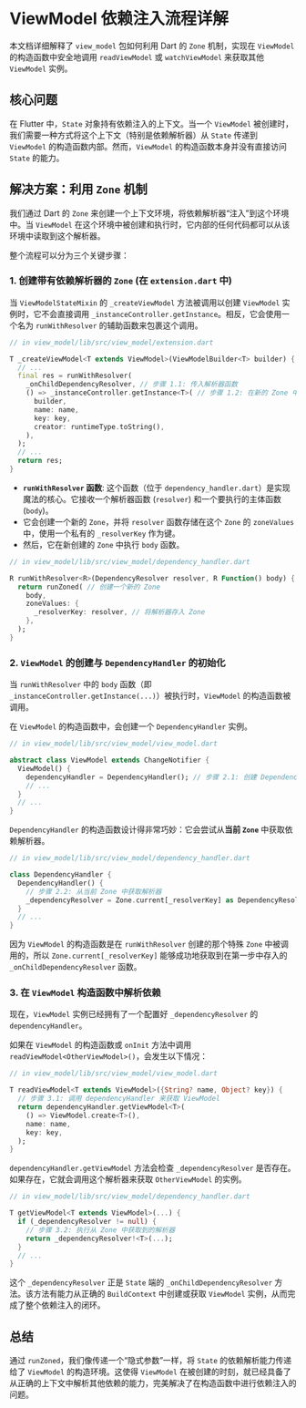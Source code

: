 # ViewModel 依赖注入流程详解

本文档详细解释了 `view_model` 包如何利用 Dart 的 `Zone` 机制，实现在 `ViewModel` 的构造函数中安全地调用 `readViewModel` 或 `watchViewModel` 来获取其他 `ViewModel` 实例。

## 核心问题

在 Flutter 中，`State` 对象持有依赖注入的上下文。当一个 `ViewModel` 被创建时，我们需要一种方式将这个上下文（特别是依赖解析器）从 `State` 传递到 `ViewModel` 的构造函数内部。然而，`ViewModel` 的构造函数本身并没有直接访问 `State` 的能力。

## 解决方案：利用 `Zone` 机制

我们通过 Dart 的 `Zone` 来创建一个上下文环境，将依赖解析器“注入”到这个环境中。当 `ViewModel` 在这个环境中被创建和执行时，它内部的任何代码都可以从该环境中读取到这个解析器。

整个流程可以分为三个关键步骤：

### 1. 创建带有依赖解析器的 `Zone` (在 `extension.dart` 中)

当 `ViewModelStateMixin` 的 `_createViewModel` 方法被调用以创建 `ViewModel` 实例时，它不会直接调用 `_instanceController.getInstance`。相反，它会使用一个名为 `runWithResolver` 的辅助函数来包裹这个调用。

```dart
// in view_model/lib/src/view_model/extension.dart

T _createViewModel<T extends ViewModel>(ViewModelBuilder<T> builder) {
  // ...
  final res = runWithResolver(
    _onChildDependencyResolver, // 步骤 1.1: 传入解析器函数
    () => _instanceController.getInstance<T>( // 步骤 1.2: 在新的 Zone 中执行 ViewModel 的创建
      builder,
      name: name,
      key: key,
      creator: runtimeType.toString(),
    ),
  );
  // ...
  return res;
}
```

-   **`runWithResolver` 函数**: 这个函数（位于 `dependency_handler.dart`）是实现魔法的核心。它接收一个解析器函数 (`resolver`) 和一个要执行的主体函数 (`body`)。
-   它会创建一个新的 `Zone`，并将 `resolver` 函数存储在这个 `Zone` 的 `zoneValues` 中，使用一个私有的 `_resolverKey` 作为键。
-   然后，它在新创建的 `Zone` 中执行 `body` 函数。

```dart
// in view_model/lib/src/view_model/dependency_handler.dart

R runWithResolver<R>(DependencyResolver resolver, R Function() body) {
  return runZoned( // 创建一个新的 Zone
    body,
    zoneValues: {
      _resolverKey: resolver, // 将解析器存入 Zone
    },
  );
}
```

### 2. `ViewModel` 的创建与 `DependencyHandler` 的初始化

当 `runWithResolver` 中的 `body` 函数（即 `_instanceController.getInstance(...)`）被执行时，`ViewModel` 的构造函数被调用。

在 `ViewModel` 的构造函数中，会创建一个 `DependencyHandler` 实例。

```dart
// in view_model/lib/src/view_model/view_model.dart

abstract class ViewModel extends ChangeNotifier {
  ViewModel() {
    dependencyHandler = DependencyHandler(); // 步骤 2.1: 创建 DependencyHandler
    // ...
  }
  // ...
}
```

`DependencyHandler` 的构造函数设计得非常巧妙：它会尝试从**当前 `Zone`** 中获取依赖解析器。

```dart
// in view_model/lib/src/view_model/dependency_handler.dart

class DependencyHandler {
  DependencyHandler() {
    // 步骤 2.2: 从当前 Zone 中获取解析器
    _dependencyResolver = Zone.current[_resolverKey] as DependencyResolver?;
  }
  // ...
}
```

因为 `ViewModel` 的构造函数是在 `runWithResolver` 创建的那个特殊 `Zone` 中被调用的，所以 `Zone.current[_resolverKey]` 能够成功地获取到在第一步中存入的 `_onChildDependencyResolver` 函数。

### 3. 在 `ViewModel` 构造函数中解析依赖

现在，`ViewModel` 实例已经拥有了一个配置好 `_dependencyResolver` 的 `dependencyHandler`。

如果在 `ViewModel` 的构造函数或 `onInit` 方法中调用 `readViewModel<OtherViewModel>()`，会发生以下情况：

```dart
// in view_model/lib/src/view_model/view_model.dart

T readViewModel<T extends ViewModel>({String? name, Object? key}) {
  // 步骤 3.1: 调用 dependencyHandler 来获取 ViewModel
  return dependencyHandler.getViewModel<T>(
    () => ViewModel.create<T>(),
    name: name,
    key: key,
  );
}
```

`dependencyHandler.getViewModel` 方法会检查 `_dependencyResolver` 是否存在。如果存在，它就会调用这个解析器来获取 `OtherViewModel` 的实例。

```dart
// in view_model/lib/src/view_model/dependency_handler.dart

T getViewModel<T extends ViewModel>(...) {
  if (_dependencyResolver != null) {
    // 步骤 3.2: 执行从 Zone 中获取到的解析器
    return _dependencyResolver!<T>(...);
  }
  // ...
}
```

这个 `_dependencyResolver` 正是 `State` 端的 `_onChildDependencyResolver` 方法。该方法有能力从正确的 `BuildContext` 中创建或获取 `ViewModel` 实例，从而完成了整个依赖注入的闭环。

## 总结

通过 `runZoned`，我们像传递一个“隐式参数”一样，将 `State` 的依赖解析能力传递给了 `ViewModel` 的构造环境。这使得 `ViewModel` 在被创建的时刻，就已经具备了从正确的上下文中解析其他依赖的能力，完美解决了在构造函数中进行依赖注入的问题。